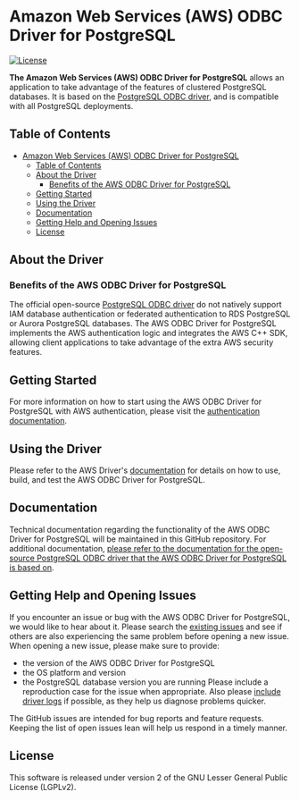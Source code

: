 # Amazon Web Services (AWS) ODBC Driver for PostgreSQL

[![License](https://img.shields.io/badge/license-GPLv2-blue)](LICENSE)

**The Amazon Web Services (AWS) ODBC Driver for PostgreSQL** allows an application to take advantage of the features of clustered PostgreSQL databases. It is based on the [PostgreSQL ODBC driver](https://odbc.postgresql.org/), and is compatible with all PostgreSQL deployments.

## Table of Contents

- [Amazon Web Services (AWS) ODBC Driver for PostgreSQL](#amazon-web-services-aws-odbc-driver-for-postgresql)
  - [Table of Contents](#table-of-contents)
  - [About the Driver](#about-the-driver)
    - [Benefits of the AWS ODBC Driver for PostgreSQL](#benefits-of-the-aws-odbc-driver-for-postgresql)
  - [Getting Started](#getting-started)
  - [Using the Driver](#using-the-driver)
  - [Documentation](#documentation)
  - [Getting Help and Opening Issues](#getting-help-and-opening-issues)
  - [License](#license)

## About the Driver

### Benefits of the AWS ODBC Driver for PostgreSQL

The official open-source [PostgreSQL ODBC driver](https://git.postgresql.org/gitweb/?p=postgresql.git;a=tree;h=refs/heads/master;hb=refs/heads/master) do not natively support IAM database authentication or federated authentication to RDS PostgreSQL or Aurora PostgreSQL databases. The AWS ODBC Driver for PostgreSQL implements the AWS authentication logic and integrates the AWS C++ SDK, allowing client applications to take advantage of the extra AWS security features.

## Getting Started

For more information on how to start using the AWS ODBC Driver for PostgreSQL with AWS authentication, please visit the [authentication documentation](./docs/authentication.md).

## Using the Driver

Please refer to the AWS Driver's [documentation](./docs/Documentation.md) for details on how to use, build, and test the AWS ODBC Driver for PostgreSQL.

## Documentation

Technical documentation regarding the functionality of the AWS ODBC Driver for PostgreSQL will be maintained in this GitHub repository. For additional documentation, [please refer to the documentation for the open-source PostgreSQL ODBC driver that the AWS ODBC Driver for PostgreSQL is based on](https://odbc.postgresql.org/).

## Getting Help and Opening Issues

If you encounter an issue or bug with the AWS ODBC Driver for PostgreSQL, we would like to hear about it. Please search the [existing issues](https://github.com/awslabs/aws-mysql-odbc/issues) and see if others are also experiencing the same problem before opening a new issue. When opening a new issue, please make sure to provide:

- the version of the AWS ODBC Driver for PostgreSQL
- the OS platform and version
- the PostgreSQL database version you are running
  Please include a reproduction case for the issue when appropriate. Also please [include driver logs](./docs/using-the-aws-driver/UsingTheAwsDriver.md#logging) if possible, as they help us diagnose problems quicker.

The GitHub issues are intended for bug reports and feature requests. Keeping the list of open issues lean will help us respond in a timely manner.

## License

This software is released under version 2 of the GNU Lesser General Public License (LGPLv2).
